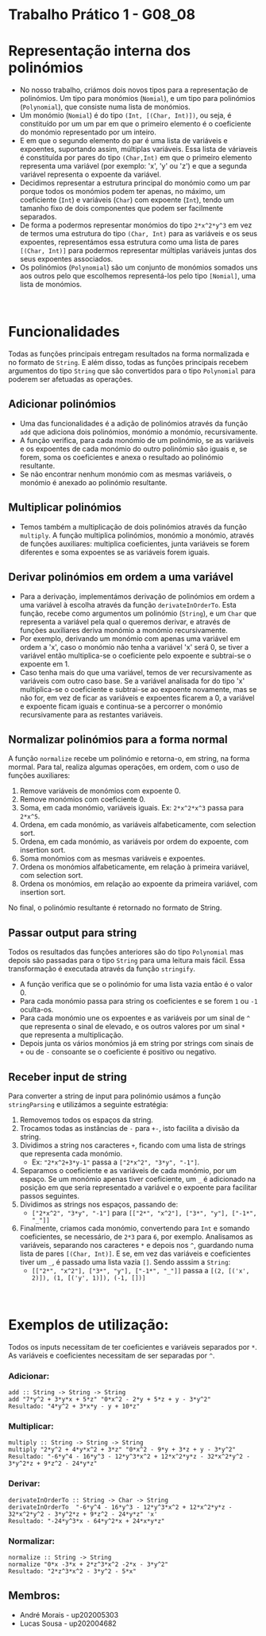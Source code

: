 # Trabalho Prático 1 - G08_08

# Representação interna dos polinómios
- No nosso trabalho, criámos dois novos tipos para a representação de polinómios. Um tipo para monómios (`Nomial`), e um tipo para polinómios (`Polynomial`), que consiste numa lista de monómios.
- Um monómio (`Nomial`) é do tipo `(Int, [(Char, Int)])`, ou seja, é constituído por um um par em que o primeiro elemento é o coeficiente do monómio representado por um inteiro. 
- E em que o segundo elemento do par é uma lista de variáveis e expoentes, suportando assim, múltiplas variáveis. Essa lista de váriaveis é constituída por pares do tipo `(Char,Int)` em que o primeiro elemento representa uma variável (por exemplo: 'x', 'y' ou 'z') e que a segunda variável representa o expoente da variável. 
- Decidimos representar a estrutura principal do monómio como um par porque todos os monómios podem ter apenas, no máximo, um coeficiente (`Int`) e variáveis (`Char`) com expoente (`Int`), tendo um tamanho fixo de dois componentes que podem ser facilmente separados.
- De forma a podermos representar monómios do tipo `2*x^2*y^3` em vez de termos uma estrutura do tipo `(Char, Int)` para as variáveis e os seus expoentes, representámos essa estrutura como uma lista de pares `[(Char, Int)]` para podermos representar múltiplas variáveis juntas dos seus expoentes associados.
- Os polinómios (`Polynomial`) são um conjunto de monómios somados uns aos outros pelo que escolhemos representá-los pelo tipo `[Nomial]`, uma lista de monómios.

<br>

# Funcionalidades
Todas as funções principais entregam resultados na forma normalizada e no formato de `String`. E além disso, todas as funções principais recebem argumentos do tipo `String` que são convertidos para o tipo `Polynomial` para poderem ser afetuadas as operações.

## Adicionar polinómios
- Uma das funcionalidades é a adição de polinómios através da função `add` que adiciona dois polinómios, monómio a monómio, recursivamente. 
- A função verifica, para cada monómio de um polinómio, se as variáveis e os expoentes de cada monómio do outro polinómio são iguais e, se forem, soma os coeficientes e anexa o resultado ao polinómio resultante.
- Se não encontrar nenhum monómio com as mesmas variáveis, o monómio é anexado ao polinómio resultante.

## Multiplicar polinómios
- Temos também a multiplicação de dois polinómios através da função `multiply`. A função multiplica polinómios, monómio a monómio, através de funções auxiliares: multiplica coeficientes, junta variáveis se forem diferentes e soma expoentes se as variáveis forem iguais.

## Derivar polinómios em ordem a uma variável
- Para a derivação, implementámos derivação de polinómios em ordem a uma variável à escolha através da função `derivateInOrderTo`. Esta função, recebe como argumentos um polinómio (`String`), e um `Char` que representa a variável pela qual o queremos derivar, e através de funções auxiliares deriva monómio a monómio recursivamente. 
- Por exemplo, derivando um monómio com apenas uma variável em ordem a 'x', caso o monómio não tenha a variável 'x' será 0, se tiver a variável então multiplica-se o coeficiente pelo expoente e subtrai-se o expoente em 1. 
- Caso tenha mais do que uma variável, temos de ver recursivamente as variáveis com outro caso base. Se a variável analisada for do tipo 'x' multiplica-se o coeficiente e subtrai-se ao expoente novamente, mas se não for, em vez de ficar as variáveis e expoentes ficarem a 0, a variável e expoente ficam iguais e continua-se a percorrer o monómio recursivamente para as restantes variáveis. 

## Normalizar polinómios para a forma normal
  A função `normalize` recebe um polinómio e retorna-o, em string, na forma mormal. Para tal, realiza algumas operações, em ordem, com o uso de funções auxiliares:
  
  1. Remove variáveis de monómios com expoente 0.
  2. Remove monómios com coeficiente 0.
  3. Soma, em cada monómio, variáveis iguais. Ex: `2*x^2*x^3` passa para `2*x^5`.
  4. Ordena, em cada monómio, as variáveis alfabeticamente, com selection sort.
  5. Ordena, em cada monómio, as variáveis por ordem do expoente, com insertion sort.
  6. Soma monómios com as mesmas variáveis e expoentes.
  7. Ordena os monómios alfabeticamente, em relação à primeira variável, com selection sort.
  8. Ordena os monómios, em relação ao expoente da primeira variável, com insertion sort.
   
   No final, o polinómio resultante é retornado no formato de String. 
   

## Passar output para string
Todos os resultados das funções anteriores são do tipo `Polynomial` mas depois são passadas para o tipo `String` para uma leitura mais fácil. Essa transformação é executada através da função `stringify`. 
- A função verifica que se o polinómio for uma lista vazia então é o valor 0.
- Para cada monómio passa para string os coeficientes e se forem `1` ou `-1` oculta-os.
- Para cada monómio une os expoentes e as variáveis por um sinal de `^` que representa o sinal de elevado, e os outros valores por um sinal `*` que representa a multiplicação.
- Depois junta os vários monómios já em string por strings com sinais de `+` ou de `-` consoante se o coeficiente é positivo ou negativo.

## Receber input de string
Para converter a string de input para polinómio usámos a função `stringParsing` e utilizámos a seguinte estratégia:

1. Removemos todos os espaços da string.
2. Trocamos todas as instâncias de `-` para `+-`, isto facilita a divisão da string.
3. Dividimos a string nos caracteres `+`, ficando com uma lista de strings que representa cada monómio. 
   - Ex: `"2*x^2+3*y-1"` passa a `["2*x^2", "3*y", "-1"]`.
4. Separamos o coeficiente e as variáveis de cada monómio, por um espaço. Se um monómio apenas tiver coeficiente, um `_` é adicionado na posição em que seria representado a variável e o expoente para facilitar passos seguintes.
5. Dividimos as strings nos espaços, passando de: 
   - `["2*x^2", "3*y", "-1"]` para `[["2*", "x^2"], ["3*", "y"], ["-1*", "_"]]`
6. Finalmente, criamos cada monómio, convertendo para `Int` e somando coeficientes, se necessário, de `2*3` para `6`, por exemplo. Analisamos as variáveis, separando nos caracteres `*` e depois nos `^`, guardando numa lista de pares `[(Char, Int)]`. E se, em vez das variáveis e coeficientes tiver um `_`, é passado uma lista vazia `[]`. Sendo asssim a `String`: 
   - `[["2*", "x^2"], ["3*", "y"], ["-1*", "_"]]` passa a `[(2, [('x', 2)]), (1, [('y', 1)]), (-1, [])]`

<br>

# Exemplos de utilização:
Todos os inputs necessitam de ter coeficientes e variáveis separados por `*`.<br>
As variáveis e coeficientes necessitam de ser separadas por `^`.

 

### Adicionar:
    add :: String -> String -> String
    add "7*y^2 + 3*y*x + 5*z" "0*x^2 - 2*y + 5*z + y - 3*y^2"
    Resultado: "4*y^2 + 3*x*y - y + 10*z"

### Multiplicar:
    multiply :: String -> String -> String
    multiply "2*y^2 + 4*y*x^2 + 3*z" "0*x^2 - 9*y + 3*z + y - 3*y^2"
    Resultado: "-6*y^4 - 16*y^3 - 12*y^3*x^2 + 12*x^2*y*z - 32*x^2*y^2 - 3*y^2*z + 9*z^2 - 24*y*z"

### Derivar:
    derivateInOrderTo :: String -> Char -> String
    derivateInOrderTo  "-6*y^4 - 16*y^3 - 12*y^3*x^2 + 12*x^2*y*z - 32*x^2*y^2 - 3*y^2*z + 9*z^2 - 24*y*z" 'x'
    Resultado: "-24*y^3*x - 64*y^2*x + 24*x*y*z"

### Normalizar:
    normalize :: String -> String
    normalize "0*x -3*x + 2*z^3*x^2 -2*x - 3*y^2"
    Resultado: "2*z^3*x^2 - 3*y^2 - 5*x"

## Membros:
- André Morais  - up202005303
- Lucas Sousa - up202004682

